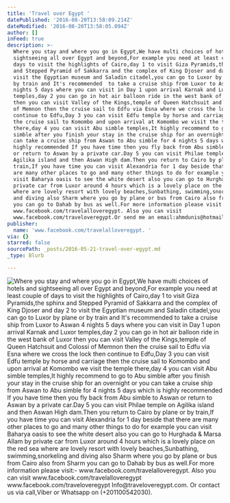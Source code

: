 ```yaml
---
title: 'Travel over Egypt '
datePublished: '2016-08-20T13:58:09.214Z'
dateModified: '2016-08-20T13:58:05.094Z'
author: []
inFeed: true
description: >-
  Where you stay and where you go in Egypt,We have multi choices of hotels and
  sightseeing all over Egypt and beyond,For example you need at least couple of
  days to visit the highlights of Cairo,day 1 to visit Giza Pyramids,the sphinx
  and Stepped Pyramid of Sakkarra and the complex of King Djoser and day 2 to
  visit the Egyptian museum and Saladin citadel,you can go to Luxor by plane or
  by train and It's recommended  to take a cruise ship from Luxor to Aswan 4
  nights 5 days where you can visit in Day 1 upon arrival Karnak and Luxor
  temples,day 2 you can go in hot air balloon ride in the west bank of Luxor
  then you can visit Valley of the Kings,temple of Queen Hatchsuit and Colossi
  of Memnon then the cruise sail to Edfu via Esna where we cross the lock then
  continue to Edfu,Day 3 you can visit Edfu temple by horse and carriage then
  the cruise sail to Komombo and upon arrival at Komombo we visit the temple
  there,day 4 you can visit Abu simble temples,It highly recommend to go to Abu
  simble after you finish your stay in the cruise ship for an overnight or you
  can take a cruise ship from Aswan to Abu simble for 4 nights 5 days which is
  highly recommended If you have time then you fly back from Abu simble to Aswan
  or return to Aswan by a private car.Day 5 you can visit Philae temple on
  Agilika island and then Aswan High dam.Then you return to Cairo by plane or by
  train,If you have time you can visit Alexandria for 1 day beside that there
  are many other places to go and many other things to do for example you can
  visit Baharya oasis to see the white desert also you can go to Hurghada by
  private car from Luxor around 4 hours which is a lovely place on the red sea
  where are lovely resort with lovely beaches,Sunbathing, swimming,snorkeling
  and diving also Sharm where you go by plane or bus from Cairo also from Sharm
  you can go to Dahab by bus as well.For more information please visit
  www.facebook.com/travelalloveregypt. Also you can visit
  www.facebook.com/traveloveregypt.Or send me an email:ahmdunis@hotmail.com 
publisher:
  name: 'www.facebook.com/travelalloveregypt. '
via: {}
starred: false
sourcePath: _posts/2016-05-21-travel-over-egypt.md
_type: Blurb

---
```

![Where you stay and where you go in Egypt,We have multi choices of hotels and sightseeing all over Egypt and beyond,For example you need at least couple of days to visit the highlights of Cairo,day 1 to visit Giza Pyramids,the sphinx and Stepped Pyramid of Sakkarra and the complex of King Djoser and day 2 to visit the Egyptian museum and Saladin citadel,you can go to Luxor by plane or by train and It's recommended  to take a cruise ship from Luxor to Aswan 4 nights 5 days where you can visit in Day 1 upon arrival Karnak and Luxor temples,day 2 you can go in hot air balloon ride in the west bank of Luxor then you can visit Valley of the Kings,temple of Queen Hatchsuit and Colossi of Memnon then the cruise sail to Edfu via Esna where we cross the lock then continue to Edfu,Day 3 you can visit Edfu temple by horse and carriage then the cruise sail to Komombo and upon arrival at Komombo we visit the temple there,day 4 you can visit Abu simble temples,It highly recommend to go to Abu simble after you finish your stay in the cruise ship for an overnight or you can take a cruise ship from Aswan to Abu simble for 4 nights 5 days which is highly recommended If you have time then you fly back from Abu simble to Aswan or return to Aswan by a private car.Day 5 you can visit Philae temple on Agilika island and then Aswan High dam.Then you return to Cairo by plane or by train,If you have time you can visit Alexandria for 1 day beside that there are many other places to go and many other things to do for example you can visit Baharya oasis to see the white desert also you can go to Hurghada & Marsa Allam by private car from Luxor around 4 hours which is a lovely place on the red sea where are lovely resort with lovely beaches,Sunbathing, swimming,snorkeling and diving also Sharm where you go by plane or bus from Cairo also from Sharm you can go to Dahab by bus as well.For more information please visit:- www.facebook.com/travelalloveregypt. Also you can visit www.facebook.com/travelalloveregypt www.facebook.com/traveloveregypt Info@traveloveregypt.com. Or contact us via call,Viber or Whatsapp on (+201100542030). ](https://the-grid-user-content.s3-us-west-2.amazonaws.com/a3350531-9ab3-4dbc-9520-d6f56a4e8284.jpg)